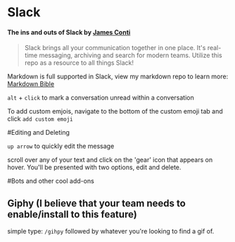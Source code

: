 # Slack
#### The ins and outs of Slack by [James Conti]("mailto:jamesconti.41@gmail.com")
> Slack brings all your communication together in one place. It's real-time messaging, archiving and search for modern teams. Utilize this repo as a resource to all things Slack!

Markdown is full supported in Slack, view my markdown repo to learn more: [Markdown Bible](https://github.com/namesjames/Markdown-Bible)

`alt` + `click` to mark a conversation unread within a conversation

To add custom emjois, navigate to the bottom of the custom emoji tab and click ```add custom emoji```

#Editing and Deleting 

`up arrow` to quickly edit the message

scroll over any of your text and click on the 'gear' icon that appears on hover. You'll be presented with two options, edit and delete.

#Bots and other cool add-ons

## Giphy (I believe that your team needs to enable/install to this feature)

simple type: `/gihpy` followed by whatever you're looking to find a gif of.


